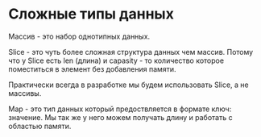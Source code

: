 # Сложные типы данных

Массив - это набор однотипных данных.

Slice - это чуть более сложная структура данных чем массив.
Потому что у Slice есть len (длина) и capasity - то количество которое поместиться в элемент без добавления памяти.

Практически всегда в разработке мы будем использовать Slice, а не массивы.

Map - это тип данных который предоствляется в формате ключ: значение.
Мы так же у него можем получать длину и работать с областью памяти.